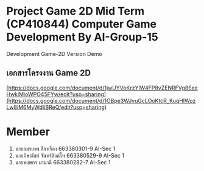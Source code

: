 # Project Game 2D Mid Term (CP410844) Computer Game Development By AI-Group-15

Development Game-2D Version Demo

## เอกสารโครงงาน Game 2D
[https://docs.google.com/document/d/1jwUYVoKrzYlW4FP8yZENRFVg8EeeHwkiMioWPO45FYw/edit?usp=sharing](https://docs.google.com/document/d/1OBpe3WJvuGcLOoKtcR_KuqHIWozLw8iM6MyWdIiBReQ/edit?usp=sharing)

# Member 
1. นายอมรเทพ สีลาเรือง 663380301-9 AI-Sec 1
2. นายภิษณัชย์ จันทร์สิงค์โท 663380529-9 AI-Sec 1
3. นายพงษกร มานาดี 663380282-7 AI-Sec 1
